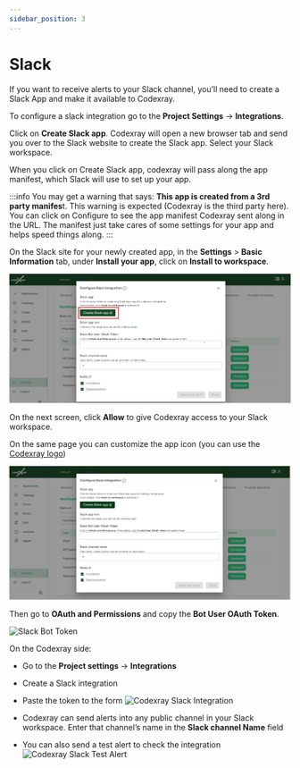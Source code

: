 ```yaml
---
sidebar_position: 3
---
```


# Slack

If you want to receive alerts to your Slack channel, you’ll need to create a Slack App and make it available to Codexray.

To configure a slack integration go to the **Project Settings**  → **Integrations**.

Click on **Create Slack app**. Codexray will open a new browser tab and send you over to the Slack website to create the Slack app. Select your Slack workspace.

When you click on Create Slack app, codexray will pass along the app manifest, which Slack will use to set up your app.

:::info
You may get a warning that says: **This app is created from a 3rd party manifes**t. 
This warning is expected (Codexray is the third party here). You can click on Configure to see the app manifest Codexray sent along in the URL. 
The manifest just take cares of some settings for your app and helps speed things along.
:::

On the Slack site for your newly created app, in the **Settings** > **Basic Information** tab, under **Install your app**, click on **Install to workspace**.

<img alt="Creating a Slack app" src="/docs/docs/Doc_Create _Slack_app.png" class="card w-800"/>

On the next screen, click **Allow** to give Codexray access to your Slack workspace.

On the same page you can customize the app icon (you can use the [Codexray logo](https://Codexray.com/static/img/Codexray_512.png))

<img alt="Customize Slack App" src="/docs/docs/Doc_Configure_Slack.png" class="card w-600"/>

Then go to **OAuth and Permissions** and copy the **Bot User OAuth Token**.

<img alt="Slack Bot Token" src="/img/docs/slack-integration-step3.png" class="card w-800"/>

On the Codexray side:
* Go to the **Project settings**  → **Integrations**
* Create a Slack integration
* Paste the token to the form
  <img alt="Codexray Slack Integration" src="/img/docs/slack-integration.png" class="card w-800"/>

* Codexray can send alerts into any public channel in your Slack workspace. Enter that channel’s name in the **Slack channel Name** field
* You can also send a test alert to check the integration
  <img alt="Codexray Slack Test Alert" src="/img/docs/slack-integration-test.png" class="card w-600"/>





